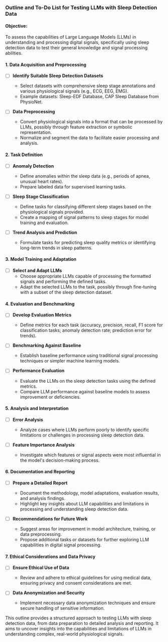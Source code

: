 ### Outline and To-Do List for Testing LLMs with Sleep Detection Data

#### Objective:
To assess the capabilities of Large Language Models (LLMs) in understanding and processing digital signals, specifically using sleep detection data to test their general knowledge and signal processing abilities.

#### 1. Data Acquisition and Preprocessing
- [ ] **Identify Suitable Sleep Detection Datasets**
  - Select datasets with comprehensive sleep stage annotations and various physiological signals (e.g., ECG, EEG, EMG).
  - Example datasets: Sleep-EDF Database, CAP Sleep Database from PhysioNet.

- [ ] **Data Preprocessing**
  - Convert physiological signals into a format that can be processed by LLMs, possibly through feature extraction or symbolic representation.
  - Normalize and segment the data to facilitate easier processing and analysis.

#### 2. Task Definition
- [ ] **Anomaly Detection**
  - Define anomalies within the sleep data (e.g., periods of apnea, unusual heart rates).
  - Prepare labeled data for supervised learning tasks.

- [ ] **Sleep Stage Classification**
  - Define tasks for classifying different sleep stages based on the physiological signals provided.
  - Create a mapping of signal patterns to sleep stages for model training and evaluation.

- [ ] **Trend Analysis and Prediction**
  - Formulate tasks for predicting sleep quality metrics or identifying long-term trends in sleep patterns.

#### 3. Model Training and Adaptation
- [ ] **Select and Adapt LLMs**
  - Choose appropriate LLMs capable of processing the formatted signals and performing the defined tasks.
  - Adapt the selected LLMs to the task, possibly through fine-tuning with a subset of the sleep detection dataset.

#### 4. Evaluation and Benchmarking
- [ ] **Develop Evaluation Metrics**
  - Define metrics for each task (accuracy, precision, recall, F1 score for classification tasks; anomaly detection rate; prediction error for trends).

- [ ] **Benchmarking Against Baseline**
  - Establish baseline performance using traditional signal processing techniques or simpler machine learning models.

- [ ] **Performance Evaluation**
  - Evaluate the LLMs on the sleep detection tasks using the defined metrics.
  - Compare LLM performance against baseline models to assess improvement or deficiencies.

#### 5. Analysis and Interpretation
- [ ] **Error Analysis**
  - Analyze cases where LLMs perform poorly to identify specific limitations or challenges in processing sleep detection data.

- [ ] **Feature Importance Analysis**
  - Investigate which features or signal aspects were most influential in the model's decision-making process.

#### 6. Documentation and Reporting
- [ ] **Prepare a Detailed Report**
  - Document the methodology, model adaptations, evaluation results, and analysis findings.
  - Highlight key insights about LLM capabilities and limitations in processing and understanding sleep detection data.

- [ ] **Recommendations for Future Work**
  - Suggest areas for improvement in model architecture, training, or data preprocessing.
  - Propose additional tasks or datasets for further exploring LLM capabilities in digital signal processing.

#### 7. Ethical Considerations and Data Privacy
- [ ] **Ensure Ethical Use of Data**
  - Review and adhere to ethical guidelines for using medical data, ensuring privacy and consent considerations are met.

- [ ] **Data Anonymization and Security**
  - Implement necessary data anonymization techniques and ensure secure handling of sensitive information.

This outline provides a structured approach to testing LLMs with sleep detection data, from data preparation to detailed analysis and reporting. It aims to uncover insights into the capabilities and limitations of LLMs in understanding complex, real-world physiological signals.
